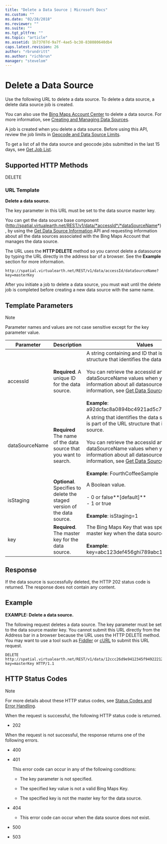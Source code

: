 ```yaml
---
title: "Delete a Data Source | Microsoft Docs"
ms.custom: ""
ms.date: "02/28/2018"
ms.reviewer: ""
ms.suite: ""
ms.tgt_pltfrm: ""
ms.topic: "article"
ms.assetid: 1b73707d-9a7f-4ae5-bc38-838080640db4
caps.latest.revision: 26
author: "rbrundritt"
ms.author: "richbrun"
manager: "stevelom"
---
```

# Delete a Data Source
Use the following URL to delete a data source. To delete a data source, a delete data source job is created.  
  
 You can also use the [Bing Maps Account Center](http://www.bingmapsportal.com) to delete a data source. For more information, see [Creating and Managing Data Sources](http://msdn.microsoft.com/en-us/library/hh698204.aspx).  
  
 A job is created when you delete a data source.  Before using this API, review the job limits in [Geocode and Data Source Limits](../spatial-data-services/geocode-and-data-source-limits.md).  
  
 To get a list of all the data source and geocode jobs submitted in the last 15 days, see [Get Job List](../spatial-data-services/get-job-list.md).  
  
## Supported HTTP Methods  
 DELETE  
  
### URL Template  
 **Delete a data source.**  
  
 The key parameter in this URL must be set to the data source master key.  
  
 You can get the data source base component (http://spatial.virtualearth.net/REST/v1/data/*accessId*/*dataSourceName*), by using the [Get Data Source Information](../spatial-data-services/get-data-source-information.md) API and requesting information about all the data sources associated with the Bing Maps Account that manages the data source.  
  
 The URL uses the **HTTP DELETE** method so you cannot delete a datasource by typing the URL directly in the address bar of a browser. See the **Example** section for more information.  
  
```  
http://spatial.virtualearth.net/REST/v1/data/accessId/dataSourceName?key=masterKey  
```  
  
 After you initiate a job to delete a data source, you must wait until the delete job is completed before creating a new data source with the same name.  
  
## Template Parameters  
  
> [!NOTE]
>  Parameter names and values are not case sensitive except for the key parameter value.  
  
|Parameter|Description|Values|  
|---------------|-----------------|------------|  
|accessId|**Required**. A unique ID for the data source.|A string containing and ID that is part of the URL structure that identifies the data source.<br /><br /> You can retrieve the accessId and dataSourceName values when you get information about all datasources. For more information, see [Get Data Source Information](../spatial-data-services/get-data-source-information.md).<br /><br /> **Example**: a92dcfac8a0894bc4921ad5c74022623.|  
|dataSourceName|**Required** The name of the data source that you want to search.|A string that identifies the data source. The name is part of the URL structure that identifies the data source.<br /><br /> You can retrieve the accessId and dataSourceName values when you get information about all datasources. For more information, see [Get Data Source Information](../spatial-data-services/get-data-source-information.md).<br /><br /> **Example**: FourthCoffeeSample|  
|isStaging|**Optional**. Specifies to delete the staged version of the data source.|A Boolean value.<br /><br /> -   0 or false**[default]**<br />-   1 or true<br /><br /> **Example**: isStaging=1|  
|key|**Required**. The master key for the data source.|The Bing Maps Key that was specified as the master key when the data source was created.<br /><br /> **Example**: key=abc123def456ghi789abc123def456ghi789|  
  
## Response  
 If the data source is successfully deleted, the HTTP 202 status code is returned. The response does not contain any content.  
  
## Example  
 **EXAMPLE: Delete a data source.**  
  
 The following request deletes a data source. The key parameter must be set to the data source master key. You cannot submit this URL directly from the Address bar in a browser because the URL uses the HTTP DELETE method. You may want to use a tool such as [Fiddler](http://www.fiddler2.com/fiddler2/) or [cURL](http://curl.haxx.se/) to submit this URL request.  
  
```  
DELETE http://spatial.virtualearth.net/REST/v1/data/12ccc26d9e9412345f94922212345/ADataSourceName?key=masterKey HTTP/1.1  
```  
  
## HTTP Status Codes  
  
> [!NOTE]
>  For more details about these HTTP status codes, see [Status Codes and Error Handling](../spatial-data-services/status-codes-and-error-handling.md).  
  
 When the request is successful, the following HTTP status code is returned.  
  
-   202  
  
 When the request is not successful, the response returns one of the following errors.  
  
-   400  
  
-   401  
  
     This error code can occur in any of the following conditions:  
  
    -   The key parameter is not specified.  
  
    -   The specified key value is not a valid Bing Maps Key.  
  
    -   The specified key is not the master key for the data source.  
  
-   404  
  
    -   This error code can occur when the data source does not exist.  
  
-   500  
  
-   503